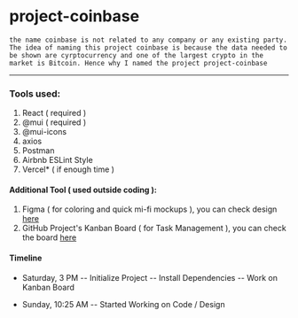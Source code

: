 # project-coinbase


```the name coinbase is not related to any company or any existing party. The idea of naming this project coinbase is because the data needed to be shown are cyrptocurrency and one of the largest crypto in the market is Bitcoin. Hence why I named the project project-coinbase```

---

### Tools used:

1. React ( required )
2. @mui ( required )
3. @mui-icons
4. axios
5. Postman
6. Airbnb ESLint Style
7. Vercel* ( if enough time )

#### Additional Tool ( used outside coding ):

1. Figma ( for coloring and quick mi-fi mockups ), you can check design [here](www.blank.com)
2. GitHub Project's Kanban Board ( for Task Management ), you can check the board [here](https://github.com/rickyfelix19/project-coinbase/projects/1)

#### Timeline

- Saturday, 3 PM
  -- Initialize Project
  -- Install Dependencies
  -- Work on Kanban Board

- Sunday, 10:25 AM
  -- Started Working on Code / Design
